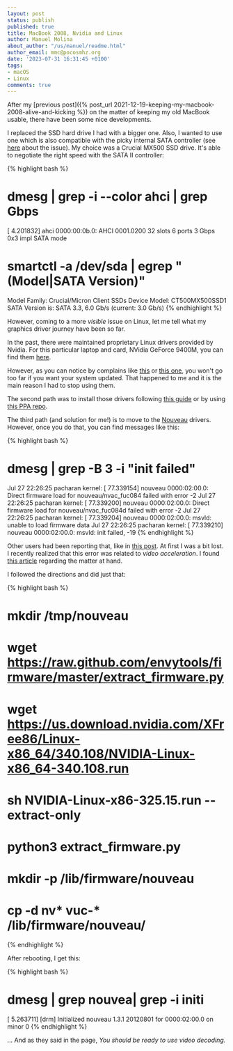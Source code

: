 ```yaml
---
layout: post
status: publish
published: true
title: MacBook 2008, Nvidia and Linux
author: Manuel Molina
about_author: "/us/manuel/readme.html"
author_email: mmc@pocosmhz.org
date: '2023-07-31 16:31:45 +0100'
tags:
- macOS
- Linux
comments: true
---
```

After my [previous post]({% post_url 2021-12-19-keeping-my-macbook-2008-alive-and-kicking %}) on the matter of keeping my old MacBook usable, there have been some nice developments.

I replaced the SSD hard drive I had with a bigger one. Also, I wanted to use one which is also compatible with the picky internal SATA controller (see [here](https://forums.macrumors.com/threads/ssds-sata-and-negotiated-link-speeds.2047851/) about the issue).
My choice was a Crucial MX500 SSD drive. It's able to negotiate the right speed with the SATA II controller:

{% highlight bash %}
# dmesg | grep -i --color ahci | grep Gbps
[    4.201832] ahci 0000:00:0b.0: AHCI 0001.0200 32 slots 6 ports 3 Gbps 0x3 impl SATA mode

# smartctl -a /dev/sda | egrep "(Model|SATA Version)"
Model Family:     Crucial/Micron Client SSDs
Device Model:     CT500MX500SSD1
SATA Version is:  SATA 3.3, 6.0 Gb/s (current: 3.0 Gb/s)
{% endhighlight %}

However, coming to a more *visible* issue on Linux, let me tell what my graphics driver journey have been so far.

In the past, there were maintained proprietary Linux drivers provided by Nvidia. For this particular laptop and card, NVidia GeForce 9400M, you can find them [here](https://www.nvidia.com/download/driverResults.aspx/156163/en-us/).

However, as you can notice by complains like [this](https://askubuntu.com/questions/1453326/22-04-1-and-nvidia-legacy-driver-vs-nouveau) or [this one](https://bbs.archlinux.org/viewtopic.php?id=279064), you won't go too far if you want your system updated. That happened to me and it is the main reason I had to stop using them.

The second path was to install those drivers following [this guide](https://gist.github.com/oprizal/998635a2ff5cbecb0519455c12b2994f) or by using [this PPA repo](https://launchpad.net/~graphics-drivers/+archive/ubuntu/ppa).

The third path (and solution for me!) is to move to the [Nouveau](https://nouveau.freedesktop.org/) drivers. However, once you do that, you can find messages like this:

{% highlight bash %}
# dmesg | grep -B 3 -i "init failed"
Jul 27 22:26:25 pacharan kernel: [   77.339154] nouveau 0000:02:00.0: Direct firmware load for nouveau/nvac_fuc084 failed with error -2
Jul 27 22:26:25 pacharan kernel: [   77.339200] nouveau 0000:02:00.0: Direct firmware load for nouveau/nvac_fuc084d failed with error -2
Jul 27 22:26:25 pacharan kernel: [   77.339204] nouveau 0000:02:00.0: msvld: unable to load firmware data
Jul 27 22:26:25 pacharan kernel: [   77.339210] nouveau 0000:02:00.0: msvld: init failed, -19
{% endhighlight %}

Other users had been reporting that, like in [this post](https://unix.stackexchange.com/questions/677112/errors-from-nouveau-display-driver-on-debian-firmware-failed-to-load-nouveau).
At first I was a bit lost. I recently realized that this error was related to *video acceleration*. I found [this article](https://nouveau.freedesktop.org/VideoAcceleration.html) regarding the matter at hand.

I followed the directions and did just that:

{% highlight bash %}
# mkdir /tmp/nouveau
# wget https://raw.github.com/envytools/firmware/master/extract_firmware.py
# wget https://us.download.nvidia.com/XFree86/Linux-x86_64/340.108/NVIDIA-Linux-x86_64-340.108.run
# sh NVIDIA-Linux-x86-325.15.run --extract-only
# python3 extract_firmware.py
# mkdir -p /lib/firmware/nouveau
# cp -d nv* vuc-* /lib/firmware/nouveau/
{% endhighlight %}

After rebooting, I get this:

{% highlight bash %}
# dmesg | grep nouvea| grep -i initi
[    5.263711] [drm] Initialized nouveau 1.3.1 20120801 for 0000:02:00.0 on minor 0
{% endhighlight %}

... And as they said in the page, *You should be ready to use video decoding.*